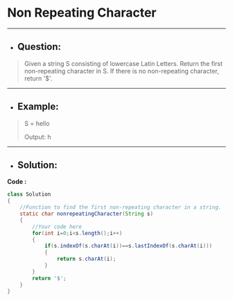 # Non Repeating Character
---
- ## Question:
> Given a string S consisting of lowercase Latin Letters. Return the first non-repeating character in S. If there is no non-repeating character, return '$'.
---
- ## Example:
> S = hello
> 
> Output: h
---
- ## Solution:
**Code :**
```java
class Solution
{
    //Function to find the first non-repeating character in a string.
    static char nonrepeatingCharacter(String s)
    {
        //Your code here
        for(int i=0;i<s.length();i++)
        {
            if(s.indexOf(s.charAt(i))==s.lastIndexOf(s.charAt(i)))
            {
                return s.charAt(i);
            }
        }
        return '$';
    }
}
